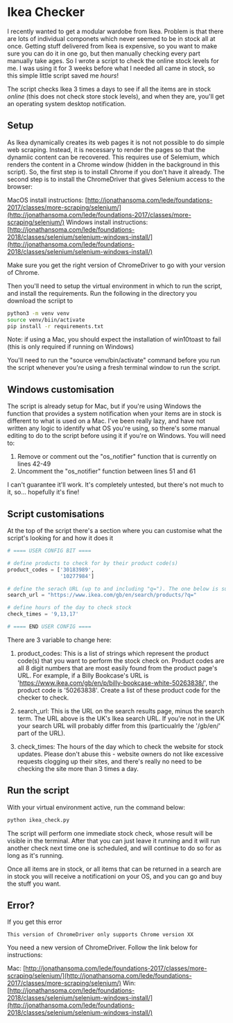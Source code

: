 # Ikea Checker

I recently wanted to get a modular wardobe from Ikea. Problem is that there are lots of individual componets which never seemed to be in stock all at once. Getting stuff delivered from Ikea is expensive, so you want to make sure you can do it in one go, but then manually checking every part manually take ages. So I wrote a script to check the online stock levels for me. I was using it for 3 weeks before what I needed all came in stock, so this simple little script saved me _hours_!

The script checks Ikea 3 times a days to see if all the items are in stock *online* (this does not check store stock levels), and when they are, you'll get an operating system desktop notification.


## Setup

As Ikea dynamically creates its web pages it is not not possible to do simple web scraping. Instead, it is necessary to render the pages so that the dynamiic content can be recovered. This requires use of Selemium, which renders the content in a Chrome window (hidden in the background in this script). So, the first step is to install Chrome if you don't have it already. The second step is to install the ChromeDriver that gives Selenium access to the browser:

MacOS install instructions:
[http://jonathansoma.com/lede/foundations-2017/classes/more-scraping/selenium/](http://jonathansoma.com/lede/foundations-2017/classes/more-scraping/selenium/)
Windows install instructions:
[http://jonathansoma.com/lede/foundations-2018/classes/selenium/selenium-windows-install/](http://jonathansoma.com/lede/foundations-2018/classes/selenium/selenium-windows-install/)

Make sure you get the right version of ChromeDriver to go with your version of Chrome.

Then you'll need to setup the virtual environment in which to run the script, and install the requirements. Run the following in the directory you download the scriipt to

```bash
python3 -m venv venv
source venv/biin/activate
pip install -r requirements.txt
```

Note: if using a Mac, you should expect the installation of win10toast to fail (this is only required if running on Windows)

You'll need to run the "source venv/bin/activate" command before you run the script whenever you're using a fresh terminal window to run the script.


## Windows customisation

The script is already setup for Mac, but if you're using Windows the function that provides a system notification when your items are in stock is different to what is used on a Mac. I've been really lazy, and have not written any logic to identify what OS you're using, so there's some manual editing to do to the script before using it if you're on Windows. You will need to:

1. Remove or comment out the "os_notifier" function that is currently on lines 42-49
2. Uncomment the "os_notifier" function between lines 51 and 61

I can't guarantee it'll work. It's completely untested, but there's not much to it, so... hopefully it's fine!


## Script customisations

At the top of the script there's a section where you can customise what the script's looking for and how it does it

```Python
# ==== USER CONFIG BIT ====

# define products to check for by their product code(s)
product_codes = ['30183989',
                 '10277984']

# define the serach URL (up to and including "q="). The one below is suitable for UK searches, other nationalities will have different URLs
search_url = "https://www.ikea.com/gb/en/search/products/?q="

# define hours of the day to check stock
check_times = '9,13,17'

# ==== END USER CONFIG ====
```

There are 3 variable to change here:

1. product_codes: This is a list of strings which represent the product code(s) that you want to perform the stock check on. Product codes are all 8 digit numbers that are most easily found from the product page's URL. For example, if a Billy Bookcase's URL is 'https://www.ikea.com/gb/en/p/billy-bookcase-white-50263838/', the product code is '50263838'. Create a list of these product code for the checker to check.

2. search_url: This is the URL on the search results page, minus the search term. The URL above is the UK's Ikea search URL. If you're not in the UK your search URL will probably differ from this (particualrly the '/gb/en/' part of the URL).

3. check_times: The hours of the day which to check the website for stock updates. Please don't abuse this - website owners do not like excessive requests clogging up their sites, and there's really no need to be checking the site more than 3 times a day.


## Run the script

With your virtual environment active, run the command below:

```Bash
python ikea_check.py
```

The script will perform one immediate stock check, whose result will be visible in the terminal. After that you can just leave it running and it will run another check next time one is scheduled, and will continue to do so for as long as it's running.

Once all items are in stock, or all items that can be returned in a search are in stock you will receive a notificationi on your OS, and you can go and buy the stuff you want.


## Error?

If you get this error

```This version of ChromeDriver only supports Chrome version XX```

You need a new version of ChromeDriver. Follow the link below for instructions:

Mac: [http://jonathansoma.com/lede/foundations-2017/classes/more-scraping/selenium/](http://jonathansoma.com/lede/foundations-2017/classes/more-scraping/selenium/)
Win: [http://jonathansoma.com/lede/foundations-2018/classes/selenium/selenium-windows-install/](http://jonathansoma.com/lede/foundations-2018/classes/selenium/selenium-windows-install/)
